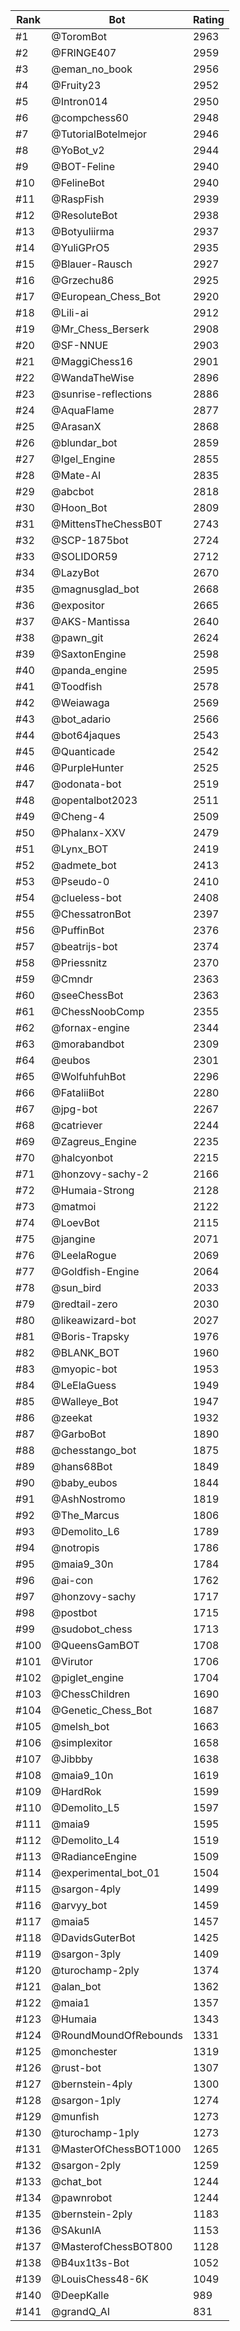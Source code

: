 Rank|Bot|Rating
---|---|---
#1|@ToromBot|2963
#2|@FRINGE407|2959
#3|@eman_no_book|2956
#4|@Fruity23|2952
#5|@Intron014|2950
#6|@compchess60|2948
#7|@TutorialBotelmejor|2946
#8|@YoBot_v2|2944
#9|@BOT-Feline|2940
#10|@FelineBot|2940
#11|@RaspFish|2939
#12|@ResoluteBot|2938
#13|@Botyuliirma|2937
#14|@YuliGPrO5|2935
#15|@Blauer-Rausch|2927
#16|@Grzechu86|2925
#17|@European_Chess_Bot|2920
#18|@Lili-ai|2912
#19|@Mr_Chess_Berserk|2908
#20|@SF-NNUE|2903
#21|@MaggiChess16|2901
#22|@WandaTheWise|2896
#23|@sunrise-reflections|2886
#24|@AquaFlame|2877
#25|@ArasanX|2868
#26|@blundar_bot|2859
#27|@Igel_Engine|2855
#28|@Mate-AI|2835
#29|@abcbot|2818
#30|@Hoon_Bot|2809
#31|@MittensTheChessB0T|2743
#32|@SCP-1875bot|2724
#33|@SOLIDOR59|2712
#34|@LazyBot|2670
#35|@magnusglad_bot|2668
#36|@expositor|2665
#37|@AKS-Mantissa|2640
#38|@pawn_git|2624
#39|@SaxtonEngine|2598
#40|@panda_engine|2595
#41|@Toodfish|2578
#42|@Weiawaga|2569
#43|@bot_adario|2566
#44|@bot64jaques|2543
#45|@Quanticade|2542
#46|@PurpleHunter|2525
#47|@odonata-bot|2519
#48|@opentalbot2023|2511
#49|@Cheng-4|2509
#50|@Phalanx-XXV|2479
#51|@Lynx_BOT|2419
#52|@admete_bot|2413
#53|@Pseudo-0|2410
#54|@clueless-bot|2408
#55|@ChessatronBot|2397
#56|@PuffinBot|2376
#57|@beatrijs-bot|2374
#58|@Priessnitz|2370
#59|@Cmndr|2363
#60|@seeChessBot|2363
#61|@ChessNoobComp|2355
#62|@fornax-engine|2344
#63|@morabandbot|2309
#64|@eubos|2301
#65|@WolfuhfuhBot|2296
#66|@FataliiBot|2280
#67|@jpg-bot|2267
#68|@catriever|2244
#69|@Zagreus_Engine|2235
#70|@halcyonbot|2215
#71|@honzovy-sachy-2|2166
#72|@Humaia-Strong|2128
#73|@matmoi|2122
#74|@LoevBot|2115
#75|@jangine|2071
#76|@LeelaRogue|2069
#77|@Goldfish-Engine|2064
#78|@sun_bird|2033
#79|@redtail-zero|2030
#80|@likeawizard-bot|2027
#81|@Boris-Trapsky|1976
#82|@BLANK_BOT|1960
#83|@myopic-bot|1953
#84|@LeElaGuess|1949
#85|@Walleye_Bot|1947
#86|@zeekat|1932
#87|@GarboBot|1890
#88|@chesstango_bot|1875
#89|@hans68Bot|1849
#90|@baby_eubos|1844
#91|@AshNostromo|1819
#92|@The_Marcus|1806
#93|@Demolito_L6|1789
#94|@notropis|1786
#95|@maia9_30n|1784
#96|@ai-con|1762
#97|@honzovy-sachy|1717
#98|@postbot|1715
#99|@sudobot_chess|1713
#100|@QueensGamBOT|1708
#101|@Virutor|1706
#102|@piglet_engine|1704
#103|@ChessChildren|1690
#104|@Genetic_Chess_Bot|1687
#105|@melsh_bot|1663
#106|@simplexitor|1658
#107|@Jibbby|1638
#108|@maia9_10n|1619
#109|@HardRok|1599
#110|@Demolito_L5|1597
#111|@maia9|1595
#112|@Demolito_L4|1519
#113|@RadianceEngine|1509
#114|@experimental_bot_01|1504
#115|@sargon-4ply|1499
#116|@arvyy_bot|1459
#117|@maia5|1457
#118|@DavidsGuterBot|1425
#119|@sargon-3ply|1409
#120|@turochamp-2ply|1374
#121|@alan_bot|1362
#122|@maia1|1357
#123|@Humaia|1343
#124|@RoundMoundOfRebounds|1331
#125|@monchester|1319
#126|@rust-bot|1307
#127|@bernstein-4ply|1300
#128|@sargon-1ply|1274
#129|@munfish|1273
#130|@turochamp-1ply|1273
#131|@MasterOfChessBOT1000|1265
#132|@sargon-2ply|1259
#133|@chat_bot|1244
#134|@pawnrobot|1244
#135|@bernstein-2ply|1183
#136|@SAkunIA|1153
#137|@MasterofChessBOT800|1128
#138|@B4ux1t3s-Bot|1052
#139|@LouisChess48-6K|1049
#140|@DeepKalle|989
#141|@grandQ_AI|831
